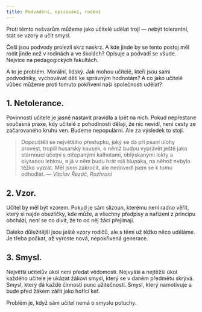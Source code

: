 ```yaml
---
title: Podvádění, opisování, radění
---
```


Proti těmto nešvarům můžeme jako učitelé udělat trojí — nebýt tolerantní, stát se vzory a učit smysl.

Češi jsou podvody prolezlí skrz naskrz. A kde jinde by se tento postoj měl rodit jinde než v rodinách a ve školách? Opisuje a podvádí se všude. Nejvíce na pedagogických fakultách. 

A to je problém. Morální, lidský. Jak mohou učitelé, kteří jsou sami podvodníky, vychovávat děti ke správným hodnotám? A co jako učitelé vůbec můžeme proti tomuto pokřivení naší společnosti udělat? 

## 1. Netolerance.

Povinností učitele je jasně nastavit pravidla a lpět na nich. Pokud nepřestane současná praxe, kdy učitelé z pohodlnosti dělají, že nic nevidí, není cesty ze začarovaného kruhu ven. Budeme nepopulární. Ale za výsledek to stojí.

> Dopouštěli se největšího přestupku, jaký se dá pří psaní úlohy provést, tropili husarský kousek, o němž budou vyprávět ještě jako stárnoucí účetní s otřepanými kalhotami, oblýskanými lokty a olysanou lebkou, a já v něm budu hrát roli hlupáka, na něhož nebylo těžko vyzrát. Měl jsem zakročit, ale nedovedl jsem se k tomu odhodlat. *— Václav Řezáč, Rozhraní*

## 2. Vzor.

Učitel by měl být vzorem. Pokud je sám slizoun, kterému není radno věřit, který si najde obezličky, kde může, a všechny předpisy a nařízení z principu obchází, není se co divit, že to od něj žáci přejímají. 

Daleko důležitější jsou ještě vzory rodičů, ale s těmi už těžko něco uděláme. Je třeba počkat, až vyroste nová, nepokřivená generace.

## 3. Smysl.

Největší učitelův úkol není předat vědomosti. Nejvyšší a nejtěžší úkol každého učitele je ukázat žákovi smysl, který se v daném předmětu skrývá. Smysl, který dá každé činnosti punc užitečnosti. Smysl, který namotivuje a bude před žákem zářit jako hořící keř.

Problém je, když sám učitel nemá o smyslu potuchy.